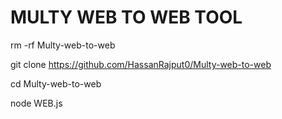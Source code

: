 # MULTY WEB TO WEB TOOL


rm -rf Multy-web-to-web


git clone https://github.com/HassanRajput0/Multy-web-to-web

cd Multy-web-to-web

node WEB.js
